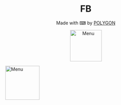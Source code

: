 <h1 align="center">
  FB
</h1>
</div>
<p align="center">
  Made with ⌨ by <a href="https://github.com/Bayu12345677">POLYGON</a>
</p>
<p align="center">
<img src="https://img.shields.io/badge/Program-Bash-blue" width="99" title="Menu" alt="Menu">
</p>
<img src="https://img.shields.io/badge/Made-INDONESIA-red" width="107" title="Menu" alt="Menu">
</p>
